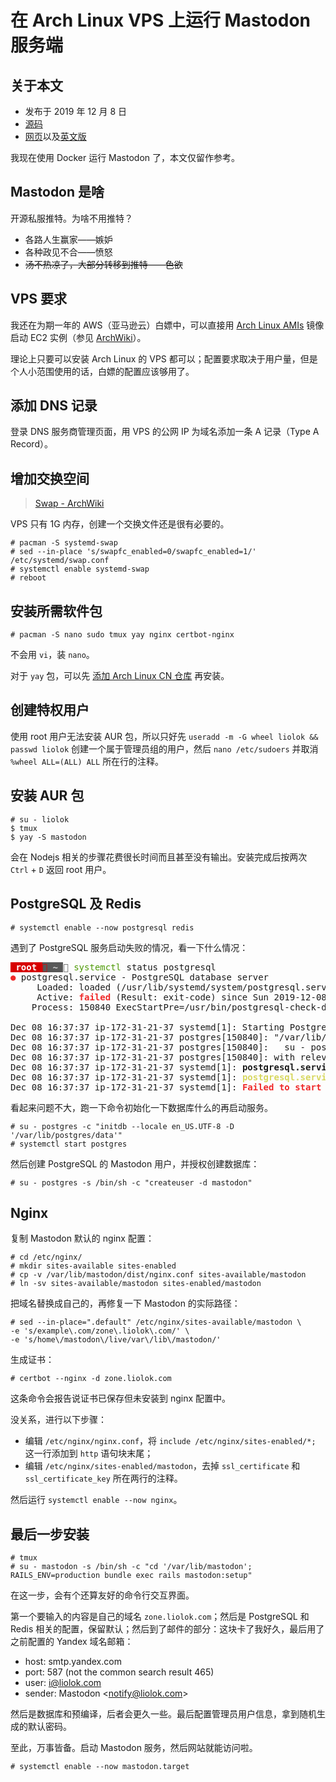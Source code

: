 # 在 Arch Linux VPS 上运行 Mastodon 服务端

## 关于本文

- 发布于 2019 年 12 月 8 日
- [源码][source]
- [网页][page]以及[英文版][page_en]

[source]: https://github.com/liolok/liolok.com/blob/master/zhs/run-a-mastodon-server-on-arch-Linux-vps/index.md
[page_en]: https://liolok.com/run-a-mastodon-server-on-arch-Linux-vps
[page]: https://liolok.com/zhs/run-a-mastodon-server-on-arch-Linux-vps

我现在使用 Docker 运行 Mastodon 了，本文仅留作参考。

## Mastodon 是啥

开源私服推特。为啥不用推特？

- 各路人生赢家——嫉妒
- 各种政见不合——愤怒
- ~~汤不热凉了，大部分转移到推特——色欲~~

## VPS 要求

我还在为期一年的 AWS（亚马逊云）白嫖中，可以直接用 [Arch Linux AMIs][archlinux_ami] 镜像启动 EC2 实例（参见 [ArchWiki][arch_wiki]）。

理论上只要可以安装 Arch Linux 的 VPS 都可以；配置要求取决于用户量，但是个人小范围使用的话，白嫖的配置应该够用了。

[arch_wiki]: https://wiki.archlinux.org/index.php/Arch_Linux_AMIs_for_Amazon_Web_Services "Arch Linux AMIs for Amazon Web Services - ArchWiki"
[archlinux_ami]: https://www.uplinklabs.net/projects/arch-linux-on-ec2/ "Uplink Laboratories"

## 添加 DNS 记录

登录 DNS 服务商管理页面，用 VPS 的公网 IP 为域名添加一条 A 记录（Type A Record）。

## 增加交换空间

> [Swap - ArchWiki](https://wiki.archlinux.org/index.php/Swap#systemd-swap "Swap - ArchWiki")

VPS 只有 1G 内存，创建一个交换文件还是很有必要的。

```console
# pacman -S systemd-swap
# sed --in-place 's/swapfc_enabled=0/swapfc_enabled=1/' /etc/systemd/swap.conf
# systemctl enable systemd-swap
# reboot
```

## 安装所需软件包

```console
# pacman -S nano sudo tmux yay nginx certbot-nginx
```

不会用 `vi`，装 `nano`。

对于 `yay` 包，可以先 [添加 Arch Linux CN 仓库][archlinuxcn] 再安装。

[archlinuxcn]: https://github.com/archlinuxcn/repo#usage "archlinuxcn/repo: Arch Linux CN Repository"

## 创建特权用户

使用 root 用户无法安装 AUR 包，所以只好先 `useradd -m -G wheel liolok && passwd liolok` 创建一个属于管理员组的用户，然后 `nano /etc/sudoers` 并取消 `%wheel ALL=(ALL) ALL` 所在行的注释。

## 安装 AUR 包

```console
# su - liolok
$ tmux
$ yay -S mastodon
```

会在 Nodejs 相关的步骤花费很长时间而且甚至没有输出。安装完成后按两次 `Ctrl` + `D` 返回 root 用户。

## PostgreSQL 及 Redis

```console
# systemctl enable --now postgresql redis
```

遇到了 PostgreSQL 服务启动失败的情况，看一下什么情况：

<pre><span style="background-color:#D70000"><font color="#D75F00"> </font></span><span style="background-color:#D70000"><font color="#FFFFFF"><b>root </b></font></span><span style="background-color:#585858"><font color="#D70000"> </font></span><span style="background-color:#585858"><font color="#D0D0D0"><b>~ </b></font></span><font color="#585858"> </font><font color="#4E9A06">systemctl</font> status postgresql                                                                                                                                                  <font color="#5F0000"> </font><span style="background-color:#5F0000"><font color="#FFFFFF"> 1 </font></span>
<font color="#EF2929"><b>●</b></font> postgresql.service - PostgreSQL database server
     Loaded: loaded (/usr/lib/systemd/system/postgresql.service; enabled; vendor preset: disabled)
     Active: <font color="#EF2929"><b>failed</b></font> (Result: exit-code) since Sun 2019-12-08 16:37:37 UTC; 20s ago
    Process: 150840 ExecStartPre=/usr/bin/postgresql-check-db-dir ${PGROOT}/data <font color="#EF2929"><b>(code=exited, status=1/FAILURE)</b></font>

Dec 08 16:37:37 ip-172-31-21-37 systemd[1]: Starting PostgreSQL database server...
Dec 08 16:37:37 ip-172-31-21-37 postgres[150840]: &quot;/var/lib/postgres/data&quot; is missing or empty. Use a command like
Dec 08 16:37:37 ip-172-31-21-37 postgres[150840]:   su - postgres -c &quot;initdb --locale en_US.UTF-8 -D &apos;/var/lib/postgres/data&apos;&quot;
Dec 08 16:37:37 ip-172-31-21-37 postgres[150840]: with relevant options, to initialize the database cluster.
Dec 08 16:37:37 ip-172-31-21-37 systemd[1]: <b>postgresql.service: Control process exited, code=exited, status=1/FAILURE</b>
Dec 08 16:37:37 ip-172-31-21-37 systemd[1]: <font color="#D7D75F"><b>postgresql.service: Failed with result &apos;exit-code&apos;.</b></font>
Dec 08 16:37:37 ip-172-31-21-37 systemd[1]: <font color="#EF2929"><b>Failed to start PostgreSQL database server.</b></font>
</pre>

看起来问题不大，跑一下命令初始化一下数据库什么的再启动服务。

```console
# su - postgres -c "initdb --locale en_US.UTF-8 -D '/var/lib/postgres/data'"
# systemctl start postgres
```

然后创建 PostgreSQL 的 Mastodon 用户，并授权创建数据库：

```console
# su - postgres -s /bin/sh -c "createuser -d mastodon"
```

## Nginx

复制 Mastodon 默认的 nginx 配置：

```console
# cd /etc/nginx/
# mkdir sites-available sites-enabled
# cp -v /var/lib/mastodon/dist/nginx.conf sites-available/mastodon
# ln -sv sites-available/mastodon sites-enabled/mastodon
```

把域名替换成自己的，再修复一下 Mastodon 的实际路径：

```console
# sed --in-place=".default" /etc/nginx/sites-available/mastodon \
-e 's/example\.com/zone\.liolok\.com/' \
-e 's/home\/mastodon\/live/var\/lib\/mastodon/'
```

生成证书：

```console
# certbot --nginx -d zone.liolok.com
```

这条命令会报告说证书已保存但未安装到 nginx 配置中。

没关系，进行以下步骤：

- 编辑 `/etc/nginx/nginx.conf`，将 `include /etc/nginx/sites-enabled/*;` 这一行添加到 `http` 语句块末尾；
- 编辑 `/etc/nginx/sites-enabled/mastodon`，去掉 `ssl_certificate` 和 `ssl_certificate_key` 所在两行的注释。

然后运行 `systemctl enable --now nginx`。

## 最后一步安装

```console
# tmux
# su - mastodon -s /bin/sh -c "cd '/var/lib/mastodon'; RAILS_ENV=production bundle exec rails mastodon:setup"
```

在这一步，会有个还算友好的命令行交互界面。

第一个要输入的内容是自己的域名 `zone.liolok.com`；然后是 PostgreSQL 和 Redis 相关的配置，保留默认；然后到了邮件的部分：这块卡了我好久，最后用了之前配置的 Yandex 域名邮箱：

- host: smtp.yandex.com
- port: 587 (not the common search result 465)
- user: i@liolok.com
- sender: Mastodon \<notify@liolok.com>

然后是数据库和预编译，后者会更久一些。最后配置管理员用户信息，拿到随机生成的默认密码。

至此，万事皆备。启动 Mastodon 服务，然后网站就能访问啦。

```console
# systemctl enable --now mastodon.target
```
